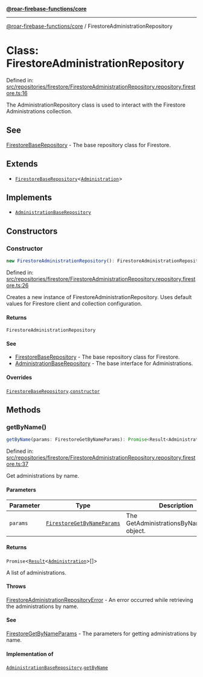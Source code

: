 [**@roar-firebase-functions/core**](../README.md)

---

[@roar-firebase-functions/core](../README.md) / FirestoreAdministrationRepository

# Class: FirestoreAdministrationRepository

Defined in: [src/repositories/firestore/FirestoreAdministrationRepository.repository.firestore.ts:16](src/src/repositories/firestore/FirestoreAdministrationRepository.repository.firestore.ts#16)

The AdministrationRepository class is used to interact with the Firestore Administrations collection.

## See

[FirestoreBaseRepository](FirestoreBaseRepository.md) - The base repository class for Firestore.

## Extends

- [`FirestoreBaseRepository`](FirestoreBaseRepository.md)\<[`Administration`](../interfaces/Administration.md)\>

## Implements

- [`AdministrationBaseRepository`](../interfaces/AdministrationBaseRepository.md)

## Constructors

### Constructor

```ts
new FirestoreAdministrationRepository(): FirestoreAdministrationRepository;
```

Defined in: [src/repositories/firestore/FirestoreAdministrationRepository.repository.firestore.ts:26](src/src/repositories/firestore/FirestoreAdministrationRepository.repository.firestore.ts#26)

Creates a new instance of FirestoreAdministrationRepository.
Uses default values for Firestore client and collection configuration.

#### Returns

`FirestoreAdministrationRepository`

#### See

- [FirestoreBaseRepository](FirestoreBaseRepository.md) - The base repository class for Firestore.
- [AdministrationBaseRepository](../interfaces/AdministrationBaseRepository.md) - The base interface for Administrations.

#### Overrides

[`FirestoreBaseRepository`](FirestoreBaseRepository.md).[`constructor`](FirestoreBaseRepository.md#constructor)

## Methods

### getByName()

```ts
getByName(params: FirestoreGetByNameParams): Promise<Result<Administration>[]>;
```

Defined in: [src/repositories/firestore/FirestoreAdministrationRepository.repository.firestore.ts:37](src/src/repositories/firestore/FirestoreAdministrationRepository.repository.firestore.ts#37)

Get administrations by name.

#### Parameters

| Parameter | Type                                                                    | Description                                |
| --------- | ----------------------------------------------------------------------- | ------------------------------------------ |
| `params`  | [`FirestoreGetByNameParams`](../interfaces/FirestoreGetByNameParams.md) | The GetAdministrationsByNameParams object. |

#### Returns

`Promise`\<[`Result`](../interfaces/Result.md)\<[`Administration`](../interfaces/Administration.md)\>[]\>

A list of administrations.

#### Throws

[FirestoreAdministrationRepositoryError](FirestoreAdministrationRepositoryError.md) - An error occurred while retrieving the administrations by name.

#### See

[FirestoreGetByNameParams](../interfaces/FirestoreGetByNameParams.md) - The parameters for getting administrations by name.

#### Implementation of

[`AdministrationBaseRepository`](../interfaces/AdministrationBaseRepository.md).[`getByName`](../interfaces/AdministrationBaseRepository.md#getbyname)
